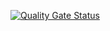 [![Quality Gate Status](https://sonarcloud.io/api/project_badges/measure?project=isdi-coders-2023_Dani-Setien-Final-Project-front-202301-bcn&metric=alert_status)](https://sonarcloud.io/summary/new_code?id=isdi-coders-2023_Dani-Setien-Final-Project-front-202301-bcn)
